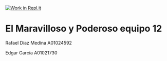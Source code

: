 [![Work in Repl.it](https://classroom.github.com/assets/work-in-replit-14baed9a392b3a25080506f3b7b6d57f295ec2978f6f33ec97e36a161684cbe9.svg)](https://classroom.github.com/online_ide?assignment_repo_id=280154&assignment_repo_type=GroupAssignmentRepo)
# El Maravilloso y Poderoso equipo 12
Rafael Díaz Medina A01024592

Edgar García A01021730

